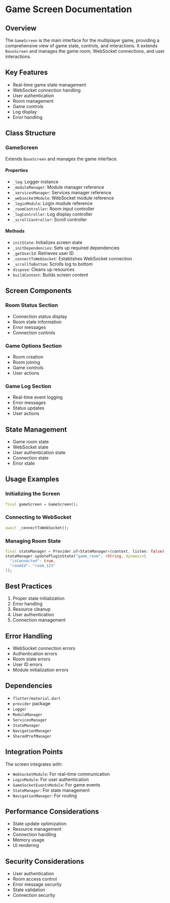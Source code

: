 # Game Screen Documentation

## Overview
The `GameScreen` is the main interface for the multiplayer game, providing a comprehensive view of game state, controls, and interactions. It extends `BaseScreen` and manages the game room, WebSocket connections, and user interactions.

## Key Features
- Real-time game state management
- WebSocket connection handling
- User authentication
- Room management
- Game controls
- Log display
- Error handling

## Class Structure

### GameScreen
Extends `BaseScreen` and manages the game interface.

#### Properties
- `_log`: Logger instance
- `_moduleManager`: Module manager reference
- `_servicesManager`: Services manager reference
- `_websocketModule`: WebSocket module reference
- `_loginModule`: Login module reference
- `_roomController`: Room input controller
- `_logController`: Log display controller
- `_scrollController`: Scroll controller

#### Methods
- `initState`: Initializes screen state
- `_initDependencies`: Sets up required dependencies
- `_getUserId`: Retrieves user ID
- `_connectToWebSocket`: Establishes WebSocket connection
- `_scrollToBottom`: Scrolls log to bottom
- `dispose`: Cleans up resources
- `buildContent`: Builds screen content

## Screen Components

### Room Status Section
- Connection status display
- Room state information
- Error messages
- Connection controls

### Game Options Section
- Room creation
- Room joining
- Game controls
- User actions

### Game Log Section
- Real-time event logging
- Error messages
- Status updates
- User actions

## State Management
- Game room state
- WebSocket state
- User authentication state
- Connection state
- Error state

## Usage Examples

### Initializing the Screen
```dart
final gameScreen = GameScreen();
```

### Connecting to WebSocket
```dart
await _connectToWebSocket();
```

### Managing Room State
```dart
final stateManager = Provider.of<StateManager>(context, listen: false);
stateManager.updatePluginState("game_room", <String, dynamic>{
  "isConnected": true,
  "roomId": "room_123"
});
```

## Best Practices
1. Proper state initialization
2. Error handling
3. Resource cleanup
4. User authentication
5. Connection management

## Error Handling
- WebSocket connection errors
- Authentication errors
- Room state errors
- User ID errors
- Module initialization errors

## Dependencies
- `flutter/material.dart`
- `provider` package
- `Logger`
- `ModuleManager`
- `ServicesManager`
- `StateManager`
- `NavigationManager`
- `SharedPrefManager`

## Integration Points
The screen integrates with:
- `WebSocketModule`: For real-time communication
- `LoginModule`: For user authentication
- `GameSocketEventsModule`: For game events
- `StateManager`: For state management
- `NavigationManager`: For routing

## Performance Considerations
- State update optimization
- Resource management
- Connection handling
- Memory usage
- UI rendering

## Security Considerations
- User authentication
- Room access control
- Error message security
- State validation
- Connection security 